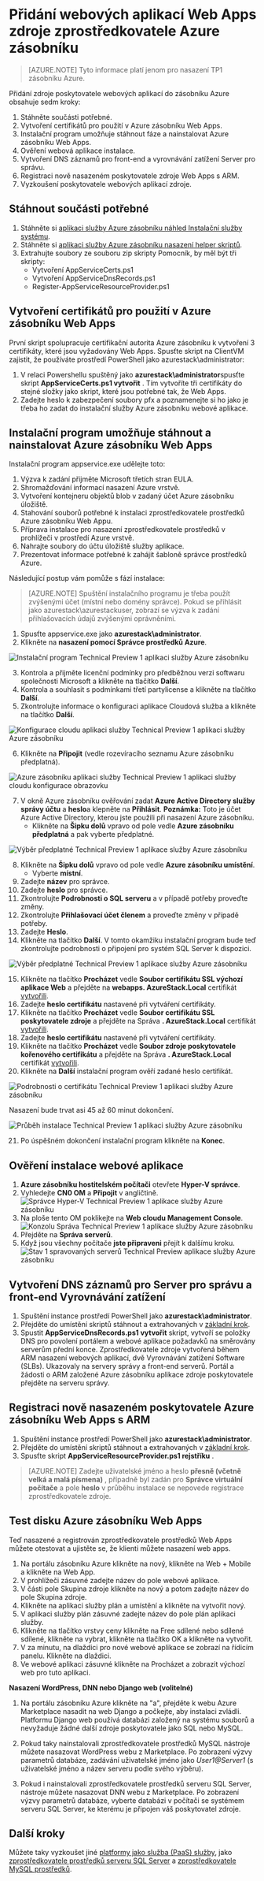 <properties
    pageTitle="Přidání webové aplikace zdroje zprostředkovatele Azure zásobníku | Microsoft Azure"
    description="Podrobné pokyny pro nasazení Web Apps ve vrstvě Azure"
    services="azure-stack"
    documentationCenter=""
    authors="ccompy, apwestgarth"
    manager="stefsch"
    editor=""/>

<tags
    ms.service="azure-stack"
    ms.workload="app-service"
    ms.tgt_pltfrm="na"
    ms.devlang="na"
    ms.topic="article"
    ms.date="09/26/2016"
    ms.author="anwestg"/>

# <a name="add-a-web-apps-resource-provider-to-azure-stack"></a>Přidání webových aplikací Web Apps zdroje zprostředkovatele Azure zásobníku

> [AZURE.NOTE] Tyto informace platí jenom pro nasazení TP1 zásobníku Azure.

Přidání zdroje poskytovatele webových aplikací do zásobníku Azure obsahuje sedm kroky:

1.  Stáhněte součásti potřebné.
2.  Vytvoření certifikátů pro použití v Azure zásobníku Web Apps.
3.  Instalační program umožňuje stáhnout fáze a nainstalovat Azure zásobníku Web Apps. 
4.  Ověření webová aplikace instalace.
5.  Vytvoření DNS záznamů pro front-end a vyrovnávání zatížení Server pro správu.
6.  Registraci nově nasazeném poskytovatele zdroje Web Apps s ARM.
7.  Vyzkoušení poskytovatele webových aplikací zdroje.

## <a name="download-required-components"></a>Stáhnout součásti potřebné

1.  Stáhněte si [aplikaci služby Azure zásobníku náhled Instalační služby systému](http://aka.ms/azasinstaller). 
2.  Stáhněte si [aplikaci služby Azure zásobníku nasazení helper skriptů](http://aka.ms/azashelper). 
3.  Extrahujte soubory ze souboru zip skripty Pomocník, by měl být tři skripty:
    - Vytvoření AppServiceCerts.ps1
    - Vytvoření AppServiceDnsRecords.ps1
    - Register-AppServiceResourceProvider.ps1 

## <a name="create-certificates-to-be-used-by-azure-stack-web-apps"></a>Vytvoření certifikátů pro použití v Azure zásobníku Web Apps

První skript spolupracuje certifikační autorita Azure zásobníku k vytvoření 3 certifikáty, které jsou vyžadovány Web Apps. Spusťte skript na ClientVM zajistit, že používáte prostředí PowerShell jako azurestack\administrator:
1.  V relaci Powershellu spuštěný jako **azurestack\administrator**spusťte skript **AppServiceCerts.ps1 vytvořit** .  Tím vytvoříte tři certifikáty do stejné složky jako skript, které jsou potřebné tak, že Web Apps.
2.  Zadejte heslo k zabezpečení soubory pfx a poznamenejte si ho jako je třeba ho zadat do instalační služby Azure zásobníku webové aplikace.

## <a name="use-the-installer-to-download-and-install-azure-stack-web-apps"></a>Instalační program umožňuje stáhnout a nainstalovat Azure zásobníku Web Apps

Instalační program appservice.exe udělejte toto:
1.  Výzva k zadání přijměte Microsoft třetích stran EULA.
2.  Shromažďování informací nasazení Azure vrstvě.
3.  Vytvoření kontejneru objektů blob v zadaný účet Azure zásobníku úložiště.
4.  Stahování souborů potřebné k instalaci zprostředkovatele prostředků Azure zásobníku Web Appu.
5.  Příprava instalace pro nasazení zprostředkovatele prostředků v prohlížeči v prostředí Azure vrstvě.
6.  Nahrajte soubory do účtu úložiště služby aplikace.
7.  Prezentovat informace potřebné k zahájit šabloně správce prostředků Azure.

Následující postup vám pomůže s fází instalace:

>[AZURE.NOTE] Spuštění instalačního programu je třeba použít zvýšenými účet (místní nebo domény správce). Pokud se přihlásit jako azurestack\azurestackuser, zobrazí se výzva k zadání přihlašovacích údajů zvýšenými oprávněními. 

1.  Spusťte appservice.exe jako **azurestack\administrator**. 
2.  Klikněte na **nasazení pomocí Správce prostředků Azure**.

![Instalační program Technical Preview 1 aplikaci služby Azure zásobníku][1]

3.  Kontrola a přijměte licenční podmínky pro předběžnou verzi softwaru společnosti Microsoft a klikněte na tlačítko **Další**.
4.  Kontrola a souhlasit s podmínkami třetí partylicense a klikněte na tlačítko **Další**.
5.  Zkontrolujte informace o konfiguraci aplikace Cloudová služba a klikněte na tlačítko **Další**.

![Konfigurace cloudu aplikaci služby Technical Preview 1 aplikaci služby Azure zásobníku][2]

6. Klikněte na **Připojit** (vedle rozevíracího seznamu Azure zásobníku předplatná).

![Azure zásobníku aplikaci služby Technical Preview 1 aplikaci služby cloudu konfigurace obrazovku][3]

7.  V okně Azure zásobníku ověřování zadat **Azure Active Directory služby správy účtu** a **heslo**a klepněte na **Přihlásit**.
**Poznámka:** Toto je účet Azure Active Directory, kterou jste použili při nasazení Azure zásobníku.
    - Klikněte na **Šipku dolů** vpravo od pole vedle **Azure zásobníku předplatná** a pak vyberte předplatné.

![Výběr předplatné Technical Preview 1 aplikace služby Azure zásobníku][5]

8.  Klikněte na **Šipku dolů** vpravo od pole vedle **Azure zásobníku umístění**.
    - Vyberte **místní**.
9. Zadejte **název** pro správce.
10. Zadejte **heslo** pro správce.
11. Zkontrolujte **Podrobnosti o SQL serveru** a v případě potřeby proveďte změny.
12. Zkontrolujte **Přihlašovací účet členem** a proveďte změny v případě potřeby.
13. Zadejte **Heslo**.
14. Klikněte na tlačítko **Další**.  V tomto okamžiku instalační program bude teď zkontrolujte podrobnosti o připojení pro systém SQL Server k dispozici.

![Výběr předplatné Technical Preview 1 aplikace služby Azure zásobníku][4]    

15. Klikněte na tlačítko **Procházet** vedle **Soubor certifikátu SSL výchozí aplikace Web** a přejděte na **webapps. AzureStack.Local** certifikát [vytvořili](#Create-Certificates-To-Be-Used-By-Azure-Stack-Web-Apps).
16. Zadejte **heslo certifikátu** nastavené při vytváření certifikáty.
17. Klikněte na tlačítko **Procházet** vedle **Soubor certifikátu SSL poskytovatele zdroje** a přejděte na Správa **. AzureStack.Local** certifikát [vytvořili](#Create-Certificates-To-Be-Used-By-Azure-Stack-Web-Apps).
18. Zadejte **heslo certifikátu** nastavené při vytváření certifikáty.
19. Klikněte na tlačítko **Procházet** vedle **Soubor zdroje poskytovatele kořenového certifikátu** a přejděte na Správa **. AzureStack.Local** certifikát [vytvořili](#Create-Certificates-To-Be-Used-By-Azure-Stack-Web-Apps).
20. Klikněte na **Další** instalační program ověří zadané heslo certifikát.

![Podrobnosti o certifikátu Technical Preview 1 aplikaci služby Azure zásobníku][6]

Nasazení bude trvat asi 45 až 60 minut dokončení.

![Průběh instalace Technical Preview 1 aplikaci služby Azure zásobníku][7]

21. Po úspěšném dokončení instalační program klikněte na **Konec**.

## <a name="validate-web-apps-installation"></a>Ověření instalace webové aplikace

1.  **Azure zásobníku hostitelském počítači** otevřete **Hyper-V správce**.
2.  Vyhledejte **CN0 OM** a **Připojit** v angličtině.
![Správce Hyper-V Technical Preview 1 aplikace služby Azure zásobníku][8]
3.  Na ploše tento OM poklikejte na **Web cloudu Management Console**.
![Konzolu Správa Technical Preview 1 aplikace služby Azure zásobníku][9]
4.  Přejděte na **Správa serverů**.
5.  Když jsou všechny počítače **jste připraveni** přejít k dalšímu kroku. 
![Stav 1 spravovaných serverů Technical Preview aplikace služby Azure zásobníku][10]

## <a name="create-dns-records-for-the-management-server-and-front-end-load-balancers"></a>Vytvoření DNS záznamů pro Server pro správu a front-end Vyrovnávání zatížení
1.  Spuštění instance prostředí PowerShell jako **azurestack\administrator**.
2.  Přejděte do umístění skriptů stáhnout a extrahovaných v [základní krok](#Download-Required-Components).
3.  Spustit **AppServiceDnsRecords.ps1 vytvořit** skript, vytvoří se položky DNS pro povolení portálem a webové aplikace požadavků na směrovány serverům přední konce.  Zprostředkovatele zdroje vytvořená během ARM nasazení webových aplikací, dvě Vyrovnávání zatížení Software (SLBs). Ukazovaly na servery správy a front-end serverů. Portál a žádosti o ARM založené Azure zásobníku aplikace zdroje poskytovatele přejděte na serveru správy.

## <a name="register-the-newly-deployed-azure-stack-web-apps-provider-with-arm"></a>Registraci nově nasazeném poskytovatele Azure zásobníku Web Apps s ARM
1.  Spuštění instance prostředí PowerShell jako **azurestack\administrator**.
2.  Přejděte do umístění skriptů stáhnout a extrahovaných v [základní krok](#Download-Required-Components).
3.  Spusťte skript **AppServiceResourceProvider.ps1 rejstříku** . 

>[AZURE.NOTE] Zadejte uživatelské jméno a heslo **přesně (včetně velká a malá písmena)** , případně byl zadán pro **Správce virtuální počítače** a pole **heslo** v průběhu instalace se nepovede registrace zprostředkovatele zdroje.

## <a name="test-drive-azure-stack-web-apps"></a>Test disku Azure zásobníku Web Apps

Teď nasazené a registrován zprostředkovatele prostředků Web Apps můžete otestovat a ujistěte se, že klienti můžete nasazení web apps.

1.  Na portálu zásobníku Azure klikněte na nový, klikněte na Web + Mobile a klikněte na Web App.
2.  V prohlížeči zásuvné zadejte název do pole webové aplikace.
3.  V části pole Skupina zdroje klikněte na nový a potom zadejte název do pole Skupina zdroje. 
4.  Klikněte na aplikaci služby plán a umístění a klikněte na vytvořit nový.
5.  V aplikaci služby plán zásuvné zadejte název do pole plán aplikaci služby.
6.  Klikněte na tlačítko vrstvy ceny klikněte na Free sdílené nebo sdílené sdílené, klikněte na vybrat, klikněte na tlačítko OK a klikněte na vytvořit.
7.  V za minutu, na dlaždici pro nové webové aplikace se zobrazí na řídicím panelu. Klikněte na dlaždici.
8.  Ve webové aplikaci zásuvné klikněte na Procházet a zobrazit výchozí web pro tuto aplikaci.


**Nasazení WordPress, DNN nebo Django web (volitelné)**

1. Na portálu zásobníku Azure klikněte na "a", přejděte k webu Azure Marketplace nasadit na web Django a počkejte, aby instalaci zvládli. Platformu Django web používá databázi založený na systému souborů a nevyžaduje žádné další zdroje poskytovatele jako SQL nebo MySQL.  

2. Pokud taky nainstalovali zprostředkovatele prostředků MySQL nástroje můžete nasazovat WordPress webu z Marketplace. Po zobrazení výzvy parametrů databáze, zadávání uživatelské jméno jako *User1@Server1* (s uživatelské jméno a název serveru podle svého výběru).

3. Pokud i nainstalovali zprostředkovatele prostředků serveru SQL Server, nástroje můžete nasazovat DNN webu z Marketplace. Po zobrazení výzvy parametrů databáze, vyberte databázi v počítači se systémem serveru SQL Server, ke kterému je připojen váš poskytovatel zdroje.

## <a name="next-steps"></a>Další kroky

Můžete taky vyzkoušet jiné [platformy jako služba (PaaS) služby](azure-stack-tools-paas-services.md), jako [zprostředkovatele prostředků serveru SQL Server](azure-stack-sql-rp-deploy-short.md) a [zprostředkovatele MySQL prostředků](azure-stack-mysql-rp-deploy-short.md).

<!--Image references-->
[1]: ./media/azure-stack-webapps-deploy/AppService_exe_Start.png
[2]: ./media/azure-stack-webapps-deploy/AppService_exe_DefaultEntriesStep1.png
[3]: ./media/azure-stack-webapps-deploy/AppService_exe_DefaultEntriesStep2.png
[4]: ./media/azure-stack-webapps-deploy/AppService_exe_DefaultEntriesStep2_populated.png
[5]: ./media/azure-stack-webapps-deploy/AppService_exe_DefaultEntriesStep2_SubscriptionSelection.png
[6]: ./media/azure-stack-webapps-deploy/AppService_exe_DefaultEntriesStep3_Certificates.png
[7]: ./media/azure-stack-webapps-deploy/AppService_exe_InstallationProgress.png
[8]: ./media/azure-stack-webapps-deploy/HyperV.png
[9]: ./media/azure-stack-webapps-deploy/MMC.png
[10]: ./media/azure-stack-webapps-deploy/ManagedServers.png


<!--Links-->
[Azure_Stack_App_Service_preview_installer]: http://go.microsoft.com/fwlink/?LinkID=717531
[WebAppsDeployment]: http://go.microsoft.com/fwlink/?LinkId=723982
[AppServiceHelperScripts]: http://go.microsoft.com/fwlink/?LinkId=733525
